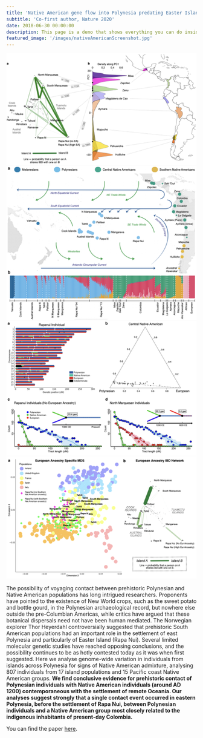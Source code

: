 ```yaml
---
title: 'Native American gene flow into Polynesia predating Easter Island settlement'
subtitle: 'Co-first author, Nature 2020'
date: 2018-06-30 00:00:00
description: This page is a demo that shows everything you can do inside portfolio and blog posts.
featured_image: '/images/nativeAmericanScreenshot.jpg'
---
```


<div class="gallery" data-columns="1">
	<img src="/images/nativeAmericanScreenshot.jpg">
	<img src="/images/natam1.jpg">
	<img src="/images/natam2.jpg">
	<img src="/images/natam3.jpg">
</div>

The possibility of voyaging contact between prehistoric Polynesian and Native American populations has long intrigued researchers. Proponents have pointed to the existence of New World crops, such as the sweet potato and bottle gourd, in the Polynesian archaeological record, but nowhere else outside the pre-Columbian Americas, while critics have argued that these botanical dispersals need not have been human mediated. The Norwegian explorer Thor Heyerdahl controversially suggested that prehistoric South American populations had an important role in the settlement of east Polynesia and particularly of Easter Island (Rapa Nui). Several limited molecular genetic studies have reached opposing conclusions, and the possibility continues to be as hotly contested today as it was when first suggested. Here we analyse genome-wide variation in individuals from islands across Polynesia for signs of Native American admixture, analysing 807 individuals from 17 island populations and 15 Pacific coast Native American groups. **We find conclusive evidence for prehistoric contact of Polynesian individuals with Native American individuals (around AD 1200) contemporaneous with the settlement of remote Oceania. Our analyses suggest strongly that a single contact event occurred in eastern Polynesia, before the settlement of Rapa Nui, between Polynesian individuals and a Native American group most closely related to the indigenous inhabitants of present-day Colombia.**

You can find the paper [here](https://www.nature.com/articles/s41586-020-2487-2?fbclid=IwAR15h11nIkshz3M6cn_E_Yfvxewz8C-whBNdQ4vHaNRKAgwHkoWuZUvn-MM).